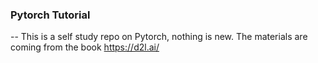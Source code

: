 ### Pytorch Tutorial

-- This is a self study repo on Pytorch, nothing is new. The materials are coming from the book https://d2l.ai/
